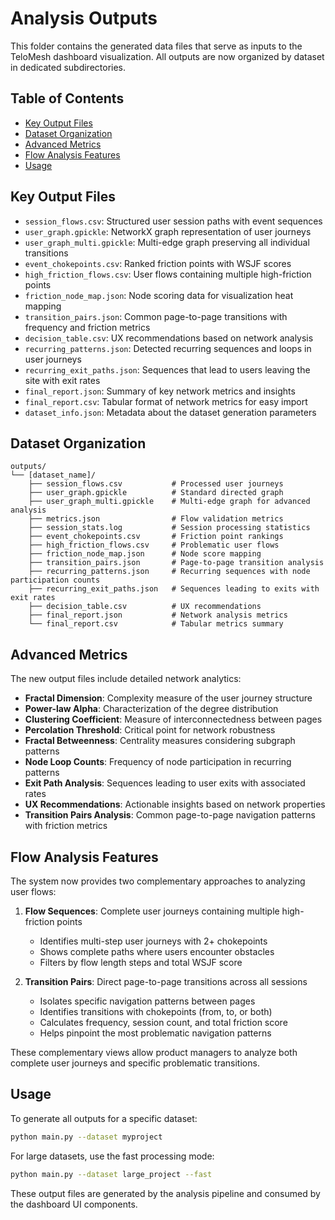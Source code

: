 # Analysis Outputs

This folder contains the generated data files that serve as inputs to the TeloMesh dashboard visualization. All outputs are now organized by dataset in dedicated subdirectories.

## Table of Contents
- [Key Output Files](#key-output-files)
- [Dataset Organization](#dataset-organization)
- [Advanced Metrics](#advanced-metrics)
- [Flow Analysis Features](#flow-analysis-features)
- [Usage](#usage)

## Key Output Files
- `session_flows.csv`: Structured user session paths with event sequences
- `user_graph.gpickle`: NetworkX graph representation of user journeys
- `user_graph_multi.gpickle`: Multi-edge graph preserving all individual transitions
- `event_chokepoints.csv`: Ranked friction points with WSJF scores
- `high_friction_flows.csv`: User flows containing multiple high-friction points
- `friction_node_map.json`: Node scoring data for visualization heat mapping
- `transition_pairs.json`: Common page-to-page transitions with frequency and friction metrics
- `decision_table.csv`: UX recommendations based on network analysis
- `recurring_patterns.json`: Detected recurring sequences and loops in user journeys
- `recurring_exit_paths.json`: Sequences that lead to users leaving the site with exit rates
- `final_report.json`: Summary of key network metrics and insights
- `final_report.csv`: Tabular format of network metrics for easy import
- `dataset_info.json`: Metadata about the dataset generation parameters

## Dataset Organization
```
outputs/
└── [dataset_name]/
    ├── session_flows.csv           # Processed user journeys
    ├── user_graph.gpickle          # Standard directed graph
    ├── user_graph_multi.gpickle    # Multi-edge graph for advanced analysis
    ├── metrics.json                # Flow validation metrics
    ├── session_stats.log           # Session processing statistics
    ├── event_chokepoints.csv       # Friction point rankings
    ├── high_friction_flows.csv     # Problematic user flows
    ├── friction_node_map.json      # Node score mapping
    ├── transition_pairs.json       # Page-to-page transition analysis
    ├── recurring_patterns.json     # Recurring sequences with node participation counts
    ├── recurring_exit_paths.json   # Sequences leading to exits with exit rates
    ├── decision_table.csv          # UX recommendations
    ├── final_report.json           # Network analysis metrics
    └── final_report.csv            # Tabular metrics summary
```

## Advanced Metrics
The new output files include detailed network analytics:
- **Fractal Dimension**: Complexity measure of the user journey structure
- **Power-law Alpha**: Characterization of the degree distribution
- **Clustering Coefficient**: Measure of interconnectedness between pages
- **Percolation Threshold**: Critical point for network robustness
- **Fractal Betweenness**: Centrality measures considering subgraph patterns
- **Node Loop Counts**: Frequency of node participation in recurring patterns
- **Exit Path Analysis**: Sequences leading to user exits with associated rates
- **UX Recommendations**: Actionable insights based on network properties
- **Transition Pairs Analysis**: Common page-to-page navigation patterns with friction metrics

## Flow Analysis Features
The system now provides two complementary approaches to analyzing user flows:

1. **Flow Sequences**: Complete user journeys containing multiple high-friction points
   - Identifies multi-step user journeys with 2+ chokepoints
   - Shows complete paths where users encounter obstacles
   - Filters by flow length steps and total WSJF score

2. **Transition Pairs**: Direct page-to-page transitions across all sessions
   - Isolates specific navigation patterns between pages
   - Identifies transitions with chokepoints (from, to, or both)
   - Calculates frequency, session count, and total friction score
   - Helps pinpoint the most problematic navigation patterns

These complementary views allow product managers to analyze both complete user journeys and specific problematic transitions.

## Usage
To generate all outputs for a specific dataset:
```bash
python main.py --dataset myproject
```

For large datasets, use the fast processing mode:
```bash
python main.py --dataset large_project --fast
```

These output files are generated by the analysis pipeline and consumed by the dashboard UI components. 
